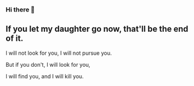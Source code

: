 ### Hi there 👋

<!--
**swtanggarahwmt/swtanggarahwmt** is a ✨ _special_ ✨ repository because its `README.md` (this file) appears on your GitHub profile.

Here are some ideas to get you started:

- 🔭 I’m currently working on ...
- 🌱 I’m currently learning ...
- 👯 I’m looking to collaborate on ...
- 🤔 I’m looking for help with ...
- 💬 Ask me about ...
- 📫 How to reach me: ...
- 😄 Pronouns: ...
- ⚡ Fun fact: ...
-->
## If you let my daughter go now, that'll be the end of it.

I will not look for you, I will not pursue you.

But if you don't, I will look for you,

I will find you, and I will kill you.
